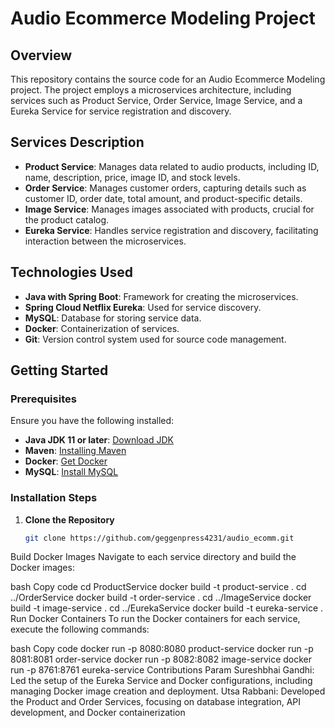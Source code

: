 # Audio Ecommerce Modeling Project

## Overview
This repository contains the source code for an Audio Ecommerce Modeling project. The project employs a microservices architecture, including services such as Product Service, Order Service, Image Service, and a Eureka Service for service registration and discovery.

## Services Description
- **Product Service**: Manages data related to audio products, including ID, name, description, price, image ID, and stock levels.
- **Order Service**: Manages customer orders, capturing details such as customer ID, order date, total amount, and product-specific details.
- **Image Service**: Manages images associated with products, crucial for the product catalog.
- **Eureka Service**: Handles service registration and discovery, facilitating interaction between the microservices.

## Technologies Used
- **Java with Spring Boot**: Framework for creating the microservices.
- **Spring Cloud Netflix Eureka**: Used for service discovery.
- **MySQL**: Database for storing service data.
- **Docker**: Containerization of services.
- **Git**: Version control system used for source code management.

## Getting Started

### Prerequisites
Ensure you have the following installed:
- **Java JDK 11 or later**: [Download JDK](https://jdk.java.net/)
- **Maven**: [Installing Maven](https://maven.apache.org/install.html)
- **Docker**: [Get Docker](https://docs.docker.com/get-docker/)
- **MySQL**: [Install MySQL](https://dev.mysql.com/doc/mysql-installation-excerpt/5.7/en/)

### Installation Steps
1. **Clone the Repository**
   ```bash
   git clone https://github.com/geggenpress4231/audio_ecomm.git


Build Docker Images
Navigate to each service directory and build the Docker images:

bash
Copy code
cd ProductService
docker build -t product-service .
cd ../OrderService
docker build -t order-service .
cd ../ImageService
docker build -t image-service .
cd ../EurekaService
docker build -t eureka-service .
Run Docker Containers
To run the Docker containers for each service, execute the following commands:

bash
Copy code
docker run -p 8080:8080 product-service
docker run -p 8081:8081 order-service
docker run -p 8082:8082 image-service
docker run -p 8761:8761 eureka-service
Contributions
Param Sureshbhai Gandhi: Led the setup of the Eureka Service and Docker configurations, including managing Docker image creation and deployment.
Utsa Rabbani: Developed the Product and Order Services, focusing on database integration, API development, and Docker containerization
